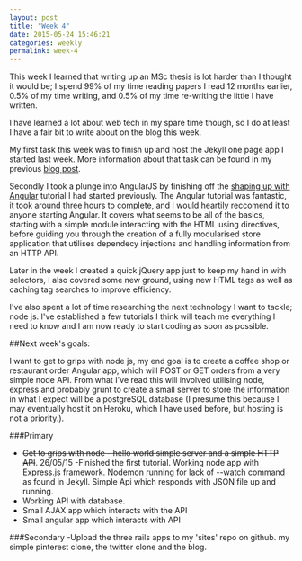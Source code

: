 ```yaml
---
layout: post
title: "Week 4"
date: 2015-05-24 15:46:21
categories: weekly
permalink: week-4
---
```


This week I learned that writing up an MSc thesis is lot harder than I thought it would be; I spend 99% of my time reading papers I read 12 months 
earlier, 0.5% of my time writing, and 0.5% of my time re-writing the little I have written.

I have learned a lot about web tech in my spare time though, so I do at least I have a fair bit to write about on the blog this week.

My first task this week was to finish up and host the Jekyll one page app I started last week.  More information about that task can be found in my previous [blog post][1].

Secondly I took a plunge into AngularJS by finishing off the [shaping up with Angular][2] tutorial I had started previously.  The Angular tutorial was fantastic, it took around three hours to complete, and I would heartily reccomend it to anyone starting Angular.  It covers what seems to be all of the basics, starting with a simple module interacting with the HTML using directives, before guiding you through the creation of a fully modularised store
application that utilises dependecy injections and handling information from an HTTP API.

Later in the week I created a quick jQuery app just to keep my hand in with selectors, I also covered some new ground, using new HTML tags as well as caching tag searches to improve efficiency. 

I've also spent a lot of time researching the next technology I want to tackle; node js.  I've established a few tutorials I think will teach me everything I need to know and I am now ready to start coding as soon as possible.

##Next week's goals:

I want to get to grips with node js, my end goal is to create a coffee shop or restaurant order Angular app, which will POST or GET orders from a
very simple node API.  From what I've read this will involved utilising node, express and probably grunt to create a small server to store the 
information in what I expect will be a postgreSQL database (I presume this because I may eventually host it on Heroku, which I have used before, 
but hosting is not a priority.).

###Primary
- <s>Get to grips with node - hello world simple server and a simple HTTP API</s>.  26/05/15 -Finished the first tutorial. Working 
node app with Express.js framework.  Nodemon running for lack of --watch command as found in Jekyll.  Simple Api which responds with 
JSON file up and running.
- Working API with database.
- Small AJAX app which interacts with the API
- Small angular app which interacts with API

###Secondary
-Upload the three rails apps to my 'sites' repo on github.  my simple pinterest clone, the twitter clone and the blog.


[1]: /week-3.1
[2]: https://www.codeschool.com/courses/shaping-up-with-angular-js
